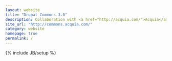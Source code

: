```yaml
---
layout: website
title: "Drupal Commons 3.0"
description: Collaboration with <a href="http://acquia.com/">Acquia</a> on a social-business Drupal distribution
site_url: "http://commons.acquia.com/"
category: website
homepage: true
permalink: /
---
```

{% include JB/setup %}
